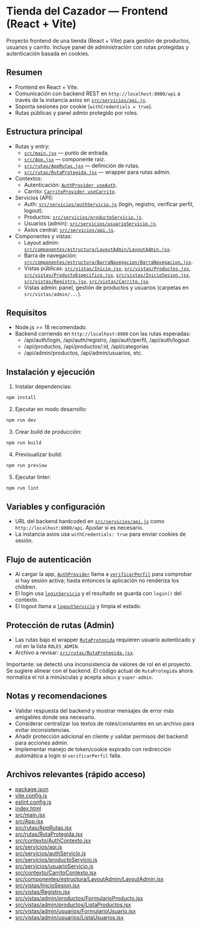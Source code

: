 # Tienda del Cazador — Frontend (React + Vite)

Proyecto frontend de una tienda (React + Vite) para gestión de productos, usuarios y carrito. Incluye panel de administración con rutas protegidas y autenticación basada en cookies.

## Resumen
- Frontend en React + Vite.
- Comunicación con backend REST en `http://localhost:8080/api` a través de la instancia axios en [`src/servicios/api.js`](src/servicios/api.js).
- Soporta sesiones por cookie (`withCredentials = true`).
- Rutas públicas y panel admin protegido por roles.

## Estructura principal
- Rutas y entry:
  - [`src/main.jsx`](src/main.jsx) — punto de entrada.
  - [`src/App.jsx`](src/App.jsx) — componente raíz.
  - [`src/rutas/AppRutas.jsx`](src/rutas/AppRutas.jsx) — definición de rutas.
  - [`src/rutas/RutaProtegida.jsx`](src/rutas/RutaProtegida.jsx) — wrapper para rutas admin.
- Contextos:
  - Autenticación: [`AuthProvider`, `useAuth`](src/contexto/AuthContexto.jsx).
  - Carrito: [`CarritoProvider`, `useCarrito`](src/contexto/CarritoContexto.jsx).
- Servicios (API):
  - Auth: [`src/servicios/authServicio.js`](src/servicios/authServicio.js) (login, registro, verificar perfil, logout).
  - Productos: [`src/servicios/productoServicio.js`](src/servicios/productoServicio.js).
  - Usuarios (admin): [`src/servicios/usuarioServicio.js`](src/servicios/usuarioServicio.js).
  - Axios central: [`src/servicios/api.js`](src/servicios/api.js).
- Componentes y vistas:
  - Layout admin: [`src/componentes/estructura/LayoutAdmin/LayoutAdmin.jsx`](src/componentes/estructura/LayoutAdmin/LayoutAdmin.jsx).
  - Barra de navegación: [`src/componentes/estructura/BarraNavegacion/BarraNavegacion.jsx`](src/componentes/estructura/BarraNavegacion/BarraNavegacion.jsx).
  - Vistas públicas: [`src/vistas/Inicio.jsx`](src/vistas/Inicio.jsx), [`src/vistas/Productos.jsx`](src/vistas/Productos.jsx), [`src/vistas/ProductoEspecifico.jsx`](src/vistas/ProductoEspecifico.jsx), [`src/vistas/InicioSesion.jsx`](src/vistas/InicioSesion.jsx), [`src/vistas/Registro.jsx`](src/vistas/Registro.jsx), [`src/vistas/Carrito.jsx`](src/vistas/Carrito.jsx).
  - Vistas admin: panel, gestión de productos y usuarios (carpetas en `src/vistas/admin/...`).

## Requisitos
- Node.js >= 18 recomendado.
- Backend corriendo en `http://localhost:8080` con las rutas esperadas:
  - /api/auth/login, /api/auth/registro, /api/auth/perfil, /api/auth/logout
  - /api/productos, /api/productos/:id, /api/categorias
  - /api/admin/productos, /api/admin/usuarios, etc.

## Instalación y ejecución
1. Instalar dependencias:
```sh
npm install
```
2. Ejecutar en modo desarrollo:
```sh
npm run dev
```
3. Crear build de producción:
```sh
npm run build
```
4. Previsualizar build:
```sh
npm run preview
```
5. Ejecutar linter:
```sh
npm run lint
```

## Variables y configuración
- URL del backend hardcoded en [`src/servicios/api.js`](src/servicios/api.js) como `http://localhost:8080/api`. Ajustar si es necesario.
- La instancia axios usa `withCredentials: true` para enviar cookies de sesión.

## Flujo de autenticación
- Al cargar la app, [`AuthProvider`](src/contexto/AuthContexto.jsx) llama a [`verificarPerfil`](src/servicios/authServicio.js) para comprobar si hay sesión activa; hasta entonces la aplicación no renderiza los children.
- El login usa [`loginServicio`](src/servicios/authServicio.js) y el resultado se guarda con `login()` del contexto.
- El logout llama a [`logoutServicio`](src/servicios/authServicio.js) y limpia el estado.

## Protección de rutas (Admin)
- Las rutas bajo el wrapper [`RutaProtegida`](src/rutas/RutaProtegida.jsx) requieren usuario autenticado y rol en la lista `ROLES_ADMIN`.
- Archivo a revisar: [`src/rutas/RutaProtegida.jsx`](src/rutas/RutaProtegida.jsx).

Importante: se detectó una inconsistencia de valores de rol en el proyecto. Se sugiere alinear con el backend. El código actual de `RutaProtegida` ahora normaliza el rol a minúsculas y acepta `admin` y `super-admin`.

## Notas y recomendaciones
- Validar respuesta del backend y mostrar mensajes de error más amigables donde sea necesario.
- Considerar centralizar los textos de roles/constantes en un archivo para evitar inconsistencias.
- Añadir protección adicional en cliente y validar permisos del backend para acciones admin.
- Implementar manejo de token/cookie expirado con redirección automática a login si `verificarPerfil` falla.

## Archivos relevantes (rápido acceso)
- [package.json](package.json)
- [vite.config.js](vite.config.js)
- [eslint.config.js](eslint.config.js)
- [index.html](index.html)
- [src/main.jsx](src/main.jsx)
- [src/App.jsx](src/App.jsx)
- [src/rutas/AppRutas.jsx](src/rutas/AppRutas.jsx)
- [src/rutas/RutaProtegida.jsx](src/rutas/RutaProtegida.jsx)
- [src/contexto/AuthContexto.jsx](src/contexto/AuthContexto.jsx)
- [src/servicios/api.js](src/servicios/api.js)
- [src/servicios/authServicio.js](src/servicios/authServicio.js)
- [src/servicios/productoServicio.js](src/servicios/productoServicio.js)
- [src/servicios/usuarioServicio.js](src/servicios/usuarioServicio.js)
- [src/contexto/CarritoContexto.jsx](src/contexto/CarritoContexto.jsx)
- [src/componentes/estructura/LayoutAdmin/LayoutAdmin.jsx](src/componentes/estructura/LayoutAdmin/LayoutAdmin.jsx)
- [src/vistas/InicioSesion.jsx](src/vistas/InicioSesion.jsx)
- [src/vistas/Registro.jsx](src/vistas/Registro.jsx)
- [src/vistas/admin/productos/FormularioProducto.jsx](src/vistas/admin/productos/FormularioProducto.jsx)
- [src/vistas/admin/productos/ListaProductos.jsx](src/vistas/admin/productos/ListaProductos.jsx)
- [src/vistas/admin/usuarios/FormularioUsuario.jsx](src/vistas/admin/usuarios/FormularioUsuario.jsx)
- [src/vistas/admin/usuarios/ListaUsuarios.jsx](src/vistas/admin/usuarios/ListaUsuarios.jsx)
